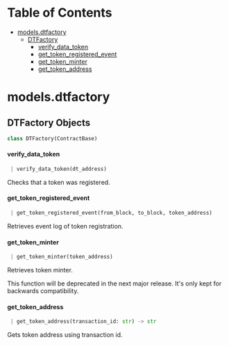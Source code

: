 # Table of Contents

* [models.dtfactory](#models.dtfactory)
  * [DTFactory](#models.dtfactory.DTFactory)
    * [verify\_data\_token](#models.dtfactory.DTFactory.verify_data_token)
    * [get\_token\_registered\_event](#models.dtfactory.DTFactory.get_token_registered_event)
    * [get\_token\_minter](#models.dtfactory.DTFactory.get_token_minter)
    * [get\_token\_address](#models.dtfactory.DTFactory.get_token_address)

<a name="models.dtfactory"></a>
# models.dtfactory

<a name="models.dtfactory.DTFactory"></a>
## DTFactory Objects

```python
class DTFactory(ContractBase)
```

<a name="models.dtfactory.DTFactory.verify_data_token"></a>
#### verify\_data\_token

```python
 | verify_data_token(dt_address)
```

Checks that a token was registered.

<a name="models.dtfactory.DTFactory.get_token_registered_event"></a>
#### get\_token\_registered\_event

```python
 | get_token_registered_event(from_block, to_block, token_address)
```

Retrieves event log of token registration.

<a name="models.dtfactory.DTFactory.get_token_minter"></a>
#### get\_token\_minter

```python
 | get_token_minter(token_address)
```

Retrieves token minter.

This function will be deprecated in the next major release.
It's only kept for backwards compatibility.

<a name="models.dtfactory.DTFactory.get_token_address"></a>
#### get\_token\_address

```python
 | get_token_address(transaction_id: str) -> str
```

Gets token address using transaction id.

